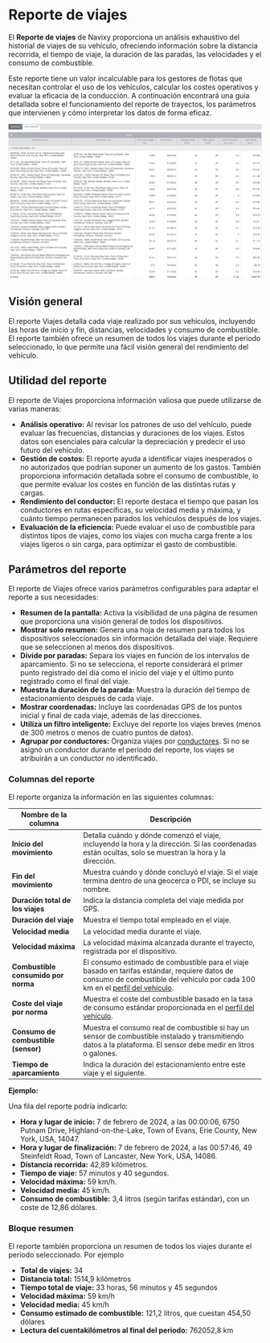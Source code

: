 # Reporte de viajes

El **Reporte de viajes** de Navixy proporciona un análisis exhaustivo del historial de viajes de su vehículo, ofreciendo información sobre la distancia recorrida, el tiempo de viaje, la duración de las paradas, las velocidades y el consumo de combustible.

Este reporte tiene un valor incalculable para los gestores de flotas que necesitan controlar el uso de los vehículos, calcular los costes operativos y evaluar la eficacia de la conducción. A continuación encontrará una guía detallada sobre el funcionamiento del reporte de trayectos, los parámetros que intervienen y cómo interpretar los datos de forma eficaz.

![image-20240815-010251.png](../../../gua-del-usuario/reportes/detalles-especficos-del-reporte/attachments/image-20240815-010251.png)

## Visión general

El reporte Viajes detalla cada viaje realizado por sus vehículos, incluyendo las horas de inicio y fin, distancias, velocidades y consumo de combustible. El reporte también ofrece un resumen de todos los viajes durante el periodo seleccionado, lo que permite una fácil visión general del rendimiento del vehículo.

## Utilidad del reporte

El reporte de Viajes proporciona información valiosa que puede utilizarse de varias maneras:

* **Análisis operativo:** Al revisar los patrones de uso del vehículo, puede evaluar las frecuencias, distancias y duraciones de los viajes. Estos datos son esenciales para calcular la depreciación y predecir el uso futuro del vehículo.
* **Gestión de costos:** El reporte ayuda a identificar viajes inesperados o no autorizados que podrían suponer un aumento de los gastos. También proporciona información detallada sobre el consumo de combustible, lo que permite evaluar los costes en función de las distintas rutas y cargas.
* **Rendimiento del conductor:** El reporte destaca el tiempo que pasan los conductores en rutas específicas, su velocidad media y máxima, y cuánto tiempo permanecen parados los vehículos después de los viajes.
* **Evaluación de la eficiencia:** Puede evaluar el uso de combustible para distintos tipos de viajes, como los viajes con mucha carga frente a los viajes ligeros o sin carga, para optimizar el gasto de combustible.

## Parámetros del reporte

El reporte de Viajes ofrece varios parámetros configurables para adaptar el reporte a sus necesidades:

* **Resumen de la pantalla:** Activa la visibilidad de una página de resumen que proporciona una visión general de todos los dispositivos.
* **Mostrar solo resumen:** Genera una hoja de resumen para todos los dispositivos seleccionados sin información detallada del viaje. Requiere que se seleccionen al menos dos dispositivos.
* **Divide por paradas:** Separa los viajes en función de los intervalos de aparcamiento. Si no se selecciona, el reporte considerará el primer punto registrado del día como el inicio del viaje y el último punto registrado como el final del viaje.
* **Muestra la duración de la parada:** Muestra la duración del tiempo de estacionamiento después de cada viaje.
* **Mostrar coordenadas:** Incluye las coordenadas GPS de los puntos inicial y final de cada viaje, además de las direcciones.
* **Utiliza un filtro inteligente:** Excluye del reporte los viajes breves (menos de 300 metros o menos de cuatro puntos de datos).
* **Agrupar por conductores:** Organiza viajes por [conductores](../../gestin-de-flotas/conductores.md). Si no se asignó un conductor durante el período del reporte, los viajes se atribuirán a un conductor no identificado.

### Columnas del reporte

El reporte organiza la información en las siguientes columnas:

| Nombre de la columna                | Descripción                                                                                                                                                                                                                   |
| ----------------------------------- | ----------------------------------------------------------------------------------------------------------------------------------------------------------------------------------------------------------------------------- |
| **Inicio del movimiento**           | Detalla cuándo y dónde comenzó el viaje, incluyendo la hora y la dirección. Si las coordenadas están ocultas, solo se muestran la hora y la dirección.                                                                        |
| **Fin del movimiento**              | Muestra cuándo y dónde concluyó el viaje. Si el viaje termina dentro de una geocerca o PDI, se incluye su nombre.                                                                                                             |
| **Duración total de los viajes**    | Indica la distancia completa del viaje medida por GPS.                                                                                                                                                                        |
| **Duración del viaje**              | Muestra el tiempo total empleado en el viaje.                                                                                                                                                                                 |
| **Velocidad media**                 | La velocidad media durante el viaje.                                                                                                                                                                                          |
| **Velocidad máxima**                | La velocidad máxima alcanzada durante el trayecto, registrada por el dispositivo.                                                                                                                                             |
| **Combustible consumido por norma** | El consumo estimado de combustible para el viaje basado en tarifas estándar, requiere datos de consumo de combustible del vehículo por cada 100 km en el [perfil del vehículo](../../gestin-de-flotas/gestin-de-vehculos.md). |
| **Coste del viaje por norma**       | Muestra el coste del combustible basado en la tasa de consumo estándar proporcionada en el [perfil del vehículo](../../gestin-de-flotas/gestin-de-vehculos.md).                                                               |
| **Consumo de combustible (sensor)** | Muestra el consumo real de combustible si hay un sensor de combustible instalado y transmitiendo datos a la plataforma. El sensor debe medir en litros o galones.                                                             |
| **Tiempo de aparcamiento**          | Indica la duración del estacionamiento entre este viaje y el siguiente.                                                                                                                                                       |

**Ejemplo:**

Una fila del reporte podría indicarlo:

* **Hora y lugar de inicio:** 7 de febrero de 2024, a las 00:00:06, 6750 Putnam Drive, Highland-on-the-Lake, Town of Evans, Erie County, New York, USA, 14047.
* **Hora y lugar de finalización:** 7 de febrero de 2024, a las 00:57:46, 49 Steinfeldt Road, Town of Lancaster, New York, USA, 14086.
* **Distancia recorrida:** 42,89 kilómetros.
* **Tiempo de viaje:** 57 minutos y 40 segundos.
* **Velocidad máxima:** 59 km/h.
* **Velocidad media:** 45 km/h.
* **Consumo de combustible:** 3,4 litros (según tarifas estándar), con un coste de 12,86 dólares.

### Bloque resumen

El reporte también proporciona un resumen de todos los viajes durante el periodo seleccionado. Por ejemplo

* **Total de viajes:** 34
* **Distancia total:** 1514,9 kilómetros
* **Tiempo total de viaje:** 33 horas, 56 minutos y 45 segundos
* **Velocidad máxima:** 59 km/h
* **Velocidad media:** 45 km/h
* **Consumo estimado de combustible:** 121,2 litros, que cuestan 454,50 dólares
* **Lectura del cuentakilómetros al final del periodo:** 762052,8 km
